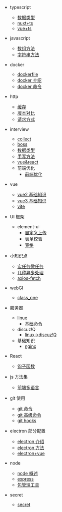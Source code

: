 - typescript

  - [数据类型](typescript/dataType.md)
  - [nuxt+ts](typescript/nuxt+typescript.md)
  - [vue+ts](typescript/vue+typescript.md)

- javascript

  - [数组方法](javascript/Array.md)
  - [字符串方法](javascript/string.md)

- docker

  - [dockerfile](docker/dockerfile-info.md)
  - [docker 介绍](docker/header.md)
  - [docker 命令](docker/order.md)

- http

  - [缓存](http/cache.md)
  - [版本对比](http/http-info.md)
  - [请求方式](http/methods.md)

- interview

  - [collect](interview/collect.md)
  - [boss](interview/boss.md)
  - [数据类型](interview/数据类型.md)
  - [手写方法](interview/write_function_collect.md)
  - [vue&react](interview/vue-react.md)
  - 前端优化
    - [前端优化](interview/优化.md)

- vue

  - [vue2 基础知识](vue/vue2/knowledge.md)
  - [vue3 基础知识](vue/vue3/knowledge.md)
  - [vite](vue/vue3/vite.md)

- UI 框架

  - element-ui
    - [自定义上传](ui/element-ui/upload.md)
    - [表单校验](ui/element-ui/validate.md)
    - [表格](ui/element-ui/table.md)

- 小知识点

  - [宏任务微任务](tips/microtask-macrotask.md)
  - [几种异步处理](tips/promise-async.md)
  - [axios-fetch](tips/axiso-fetch.md)

- webGl

  - [class_one](webGL/class1.md)

- 服务器

  - linux
    - [基础命令](server/linux/systemctl.md)
  - discuz!Q
    - [linux->discuz!Q](server/linux配置Discuz!Q.md)
  - 基础知识
    - [nginx](server/nginx.md)

- React

  - [钩子函数](react/hooks.md)

- js 方法集

  - [前端多语言](functions/language.md)

- git 使用

  - [git 命令](git/git.md)
  - [git 高级命令](git/git_more.md)
  - [git hooks](git/git_hooks.md)

- electron 部分配置

  - [electron 介绍](electron/intro.md)
  - [electron 方法](electron/function.md)
  - [electron+vue](electron/electron-vue.md)

- node
  - [node 概述](node/node.md)
  - [express](node/express.md)
  - [包管理工具](node/npm.md)
- secret
  - [secret](secret/secret.md)
